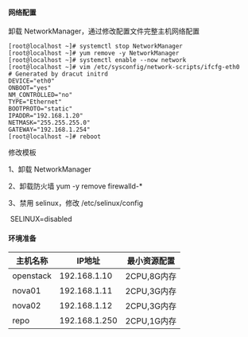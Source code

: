 #### 网络配置

卸载 NetworkManager，通过修改配置文件完整主机网络配置

```shell
[root@localhost ~]# systemctl stop NetworkManager
[root@localhost ~]# yum remove -y NetworkManager
[root@localhost ~]# systemctl enable --now network
[root@localhost ~]# vim /etc/sysconfig/network-scripts/ifcfg-eth0
# Generated by dracut initrd
DEVICE="eth0"
ONBOOT="yes"
NM_CONTROLLED="no"
TYPE="Ethernet"
BOOTPROTO="static"
IPADDR="192.168.1.20"
NETMASK="255.255.255.0"
GATEWAY="192.168.1.254"
[root@localhost ~]# reboot
```

修改模板

1、卸载 NetworkManager

2、卸载防火墙 yum -y remove firewalld-*

3、禁用 selinux，修改  /etc/selinux/config

​      SELINUX=disabled



#### 环境准备

| 主机名称  | IP地址        | 最小资源配置 |
| --------- | ------------- | ------------ |
| openstack | 192.168.1.10  | 2CPU,8G内存  |
| nova01    | 192.168.1.11  | 2CPU,3G内存  |
| nova02    | 192.168.1.12  | 2CPU,3G内存  |
| repo      | 192.168.1.250 | 2CPU,1G内存  |